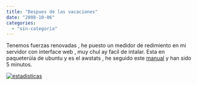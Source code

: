 ```yaml
---
title: "Despues de las vacaciones"
date: "2008-10-06"
categories: 
  - "sin-categoria"
---
```


Tenemos fuerzas renovadas , he puesto un medidor de redimiento en mi servidor con interface web , muy chul ay facil de intalar. Esta en paqueterúia de ubuntu y es el awstats , he seguido este [manual](https://www.forat.info/2008/09/03/servidor-en-linux-ubuntu-server-el-resultado/#more-1486) y han sido 5 minutos.

[![estadisticas](images/2862177301_5fea022e57.jpg)](https://www.flickr.com/photos/12949201@N08/2862177301/)
